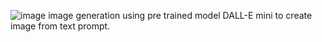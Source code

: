 ![image](https://github.com/user-attachments/assets/cca4eba6-0c15-45ad-8c3c-4f02948e39ab)
image generation using pre trained model DALL-E mini to create image from text prompt.
